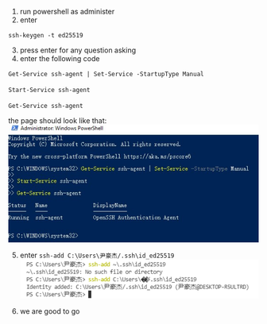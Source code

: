 1. run powershell as administer
2. enter 
```
ssh-keygen -t ed25519
```
3. press enter for any question asking
4. enter the following code
```
Get-Service ssh-agent | Set-Service -StartupType Manual

Start-Service ssh-agent

Get-Service ssh-agent
```
the page should look like that:
![Image](key1.jpg)

5. enter `ssh-add C:\Users\尹豪杰/.ssh\id_ed25519`
![Image](key3.png)

6. we are good to go